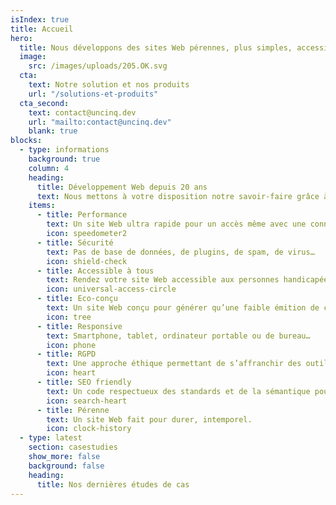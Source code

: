 ```yaml
---
isIndex: true
title: Accueil
hero:
  title: Nous développons des sites Web pérennes, plus simples, accessibles à tous et à faibles émissions de carbone.
  image:
    src: /images/uploads/205.OK.svg
  cta:
    text: Notre solution et nos produits
    url: "/solutions-et-produits"
  cta_second:
    text: contact@uncinq.dev
    url: "mailto:contact@uncinq.dev"
    blank: true
blocks:
  - type: informations
    background: true
    column: 4
    heading:
      title: Développement Web depuis 20 ans
      text: Nous mettons à votre disposition notre savoir-faire grâce à notre solution Hugolify.
    items:
      - title: Performance
        text: Un site Web ultra rapide pour un accès même avec une connexion faible.
        icon: speedometer2
      - title: Sécurité
        text: Pas de base de données, de plugins, de spam, de virus…
        icon: shield-check
      - title: Accessible à tous
        text: Rendez votre site Web accessible aux personnes handicapées.
        icon: universal-access-circle
      - title: Eco-conçu
        text: Un site Web conçu pour générer qu’une faible émition de carbone.
        icon: tree
      - title: Responsive
        text: Smartphone, tablet, ordinateur portable ou de bureau…
        icon: phone
      - title: RGPD
        text: Une approche éthique permettant de s’affranchir des outils Google comme Maps, Fonts ou Analytics.
        icon: heart
      - title: SEO friendly
        text: Un code respectueux des standards et de la sémantique pour un réferencement naturel optimisé.
        icon: search-heart
      - title: Pérenne
        text: Un site Web fait pour durer, intemporel.
        icon: clock-history
  - type: latest
    section: casestudies
    show_more: false
    background: false
    heading: 
      title: Nos dernières études de cas
---
```


